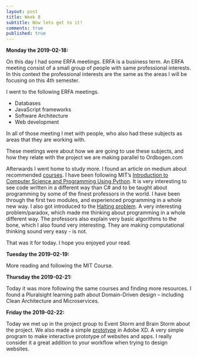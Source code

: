 ```yaml
---
layout: post
title: Week 8
subtitle: Now lets get to it!
comments: true
published: true
---
```

**Monday the 2019-02-18:**

On this day I had some ERFA meetings. ERFA is a business term. An ERFA meeting consist of a small group of people with same professional interests. In this context the professional interests are the same as the areas I will be focusing on this 4th semester.

I went to the following ERFA meetings.
- Databases
- JavaScript frameworks
- Software Architecture
- Web development

In all of those meeting I met with people, who also had these subjects as areas that they are working with.

These meetings were about how we are going to use these subjects, and how they relate with the project we are making parallel to Ordbogen.com

Afterwards I went home to study more. I found an article on medium about recommended [courses](https://medium.freecodecamp.org/free-online-programming-computer-science-courses-you-can-start-in-february-e621d959e64). I have been following MIT’s [Introduction to Computer Science and Programming Using Python](https://www.class-central.com/course/edx-introduction-to-computer-science-and-programming-using-python-1341?utm_source=fcc_medium&utm_medium=web&utm_campaign=cs_programming_february_2019). It is very interesting to see code written in a different way than C# and to be taught about programming by some of the finest professors in the world. I have been through the first two modules, and experienced programming in a whole new way. I also got introduced to the [Halting problem]( https://en.wikipedia.org/wiki/Halting_problem). A very interesting problem/paradox, which made me thinking about programming in a whole different way. The professors also explain very basic algorithms to the bone, which I also found very interesting. They are making computational thinking sound very easy - is not.

That was it for today. I hope you enjoyed your read.

**Tuesday the 2019-02-19:**

More reading and following the MIT Course.

**Thursday the 2019-02-21:**

Today it was more following the same courses and finding more resources. I found a Pluralsight learning path about Domain-Driven design – including Clean Architecture and Microservices. 

**Friday the 2019-02-22:**

Today we met up in the project group to Event Storm and Brain Storm about the project. We also made a simple [prototype]( https://xd.adobe.com/view/8f3ea996-52c5-40e5-7e60-f08e67b1a384-f90f/?fullscreen&hints=off) in Adobe XD. A very simple program to make interactive prototype of websites and apps. I really consider it a great addition to your workflow when trying to design websites.
